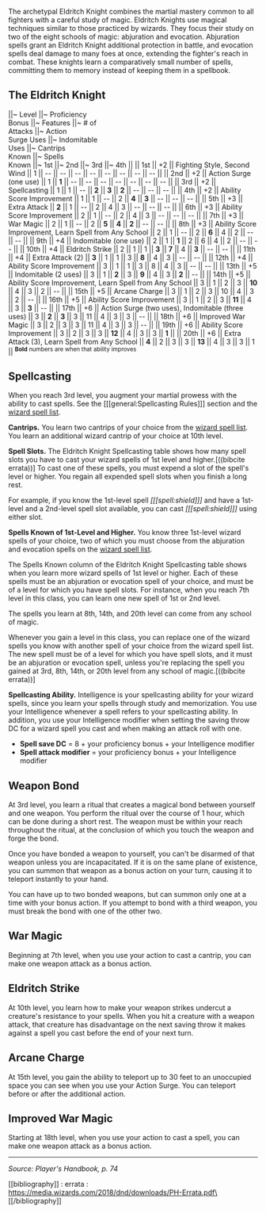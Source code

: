 The archetypal Eldritch Knight combines the martial mastery common to all fighters with a careful study of magic. Eldritch Knights use magical techniques similar to those practiced by wizards. They focus their study on two of the eight schools of magic: abjuration and evocation. Abjuration spells grant an Eldritch Knight additional protection in battle, and evocation spells deal damage to many foes at once, extending the fighter's reach in combat. These knights learn a comparatively small number of spells, committing them to memory instead of keeping them in a spellbook.

## The Eldritch Knight
||~ Level ||~ Proficiency<br>Bonus ||~ Features ||~ # of<br>Attacks ||~ Action<br>Surge Uses ||~ Indomitable<br>Uses ||~ Cantrips<br>Known ||~ Spells<br>Known ||~ 1st ||~ 2nd ||~ 3rd ||~ 4th ||
|| 1st || +2 || Fighting Style, Second Wind || 1 || -- || -- || -- || -- || -- || -- || -- || -- ||
|| 2nd || +2 || Action Surge (one use) || 1 || **1** || -- || -- || -- || -- || -- || -- || -- ||
|| 3rd || +2 || Spellcasting || 1 || 1 || -- || **2** || **3** || **2** || -- || -- || -- ||
|| 4th || +2 || Ability Score Improvement || 1 || 1 || -- || 2 || **4** || **3** || -- || -- || -- ||
|| 5th || +3 || Extra Attack || **2** || 1 || -- || 2 || 4 || 3 || -- || -- || -- ||
|| 6th || +3 || Ability Score Improvement || 2 || 1 || -- || 2 || 4 || 3 || -- || -- || -- ||
|| 7th || +3 || War Magic || 2 || 1 || -- || 2 || **5** || **4** || **2** || -- || -- ||
|| 8th || +3 || Ability Score Improvement, Learn Spell from Any School || 2 || 1 || -- || 2 || **6** || 4 || 2 || -- || -- ||
|| 9th || +4 || Indomitable (one use) || 2 || 1 || **1** || 2 || 6 || 4 || 2 || -- || -- ||
|| 10th || +4 || Eldritch Strike || 2 || 1 || 1 || **3** || **7** || 4 || **3** || -- || -- ||
|| 11th || +4 || Extra Attack (2) || **3** || 1 || 1 || 3 || **8** || 4 || 3 || -- || -- ||
|| 12th || +4 || Ability Score Improvement || 3 || 1 || 1 || 3 || 8 || 4 || 3 || -- || -- ||
|| 13th || +5 || Indomitable (2 uses) || 3 || 1 || **2** || 3 || **9** || 4 || 3 || **2** || -- ||
|| 14th || +5 || Ability Score Improvement, Learn Spell from Any School || 3 || 1 || 2 || 3 || **10** || 4 || 3 || 2 || -- ||
|| 15th || +5 || Arcane Charge || 3 || 1 || 2 || 3 || 10 || 4 || 3 || 2 || -- ||
|| 16th || +5 || Ability Score Improvement || 3 || 1 || 2 || 3 || **11** || 4 || 3 || **3** || -- ||
|| 17th || +6 || Action Surge (two uses), Indomitable (three uses) || 3 || **2** || **3** || 3 || 11 || 4 || 3 || 3 || -- ||
|| 18th || +6 || Improved War Magic || 3 || 2 || 3 || 3 || 11 || 4 || 3 || 3 || -- ||
|| 19th || +6 || Ability Score Improvement || 3 || 2 || 3 || 3 || **12** || 4 || 3 || 3 || **1** ||
|| 20th || +6 || Extra Attack (3), Learn Spell from Any School || **4** || 2 || 3 || 3 || **13** || 4 || 3 || 3 || 1 ||
<sup>**Bold** numbers are when that ability improves</sup>

## Spellcasting

When you reach 3rd level, you augment your martial prowess with the ability to cast spells. See the [[[general:Spellcasting Rules]]] section and the [wizard spell list](/dnd/class_spell_list/wizard/true).

**Cantrips.** You learn two cantrips of your choice from the [wizard spell list](/dnd/class_spell_list/wizard/true). You learn an additional wizard cantrip of your choice at 10th level.

**Spell Slots.** The Eldritch Knight Spellcasting table shows how many spell slots you have to cast your wizard spells of 1st level and higher.[((bibcite errata))] To cast one of these spells, you must expend a slot of the spell's level or higher. You regain all expended spell slots when you finish a long rest.

For example, if you know the 1st-level spell *[[[spell:shield]]]* and have a 1st-level and a 2nd-level spell slot available, you can cast *[[[spell:shield]]]* using either slot.

**Spells Known of 1st-Level and Higher.** You know three 1st-level wizard spells of your choice, two of which you must choose from the abjuration and evocation spells on the [wizard spell list](/dnd/class_spell_list/wizard/true).

The Spells Known column of the Eldritch Knight Spellcasting table shows when you learn more wizard spells of 1st level or higher. Each of these spells must be an abjuration or evocation spell of your choice, and must be of a level for which you have spell slots. For instance, when you reach 7th level in this class, you can learn one new spell of 1st or 2nd level.

The spells you learn at 8th, 14th, and 20th level can come from any school of magic.

Whenever you gain a level in this class, you can replace one of the wizard spells you know with another spell of your choice from the wizard spell list. The new spell must be of a level for which you have spell slots, and it must be an abjuration or evocation spell, unless you're replacing the spell you gained at 3rd, 8th, 14th, or 20th level from any school of magic.[((bibcite errata))]

**Spellcasting Ability.** Intelligence is your spellcasting ability for your wizard spells, since you learn your spells through study and memorization. You use your Intelligence whenever a spell refers to your spellcasting ability. In addition, you use your Intelligence modifier when setting the saving throw DC for a wizard spell you cast and when making an attack roll with one.

* **Spell save DC** = 8 + your proficiency bonus + your Intelligence modifier
* **Spell attack modifier** = your proficiency bonus + your Intelligence modifier

## Weapon Bond

At 3rd level, you learn a ritual that creates a magical bond between yourself and one weapon. You perform the ritual over the course of 1 hour, which can be done during a short rest. The weapon must be within your reach throughout the ritual, at the conclusion of which you touch the weapon and forge the bond.

Once you have bonded a weapon to yourself, you can't be disarmed of that weapon unless you are incapacitated. If it is on the same plane of existence, you can summon that weapon as a bonus action on your turn, causing it to teleport instantly to your hand.

You can have up to two bonded weapons, but can summon only one at a time with your bonus action. If you attempt to bond with a third weapon, you must break the bond with one of the other two.

## War Magic

Beginning at 7th level, when you use your action to cast a cantrip, you can make one weapon attack as a bonus action.

## Eldritch Strike

At 10th level, you learn how to make your weapon strikes undercut a creature's resistance to your spells. When you hit a creature with a weapon attack, that creature has disadvantage on the next saving throw it makes against a spell you cast before the end of your next turn.

## Arcane Charge

At 15th level, you gain the ability to teleport up to 30 feet to an unoccupied space you can see when you use your Action Surge. You can teleport before or after the additional action.

## Improved War Magic

Starting at 18th level, when you use your action to cast a spell, you can make one weapon attack as a bonus action.

----

*Source: Player's Handbook, p. 74*

[[bibliography]]
: errata : https://media.wizards.com/2018/dnd/downloads/PH-Errata.pdf\
[[/bibliography]]